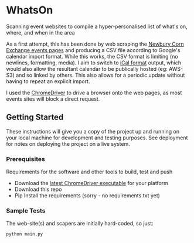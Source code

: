 # WhatsOn
Scanning event websites to compile a hyper-personalised list of what's on, where, and when in the area

As a first attempt, this has been done by web scraping the [Newbury Corn Exchange events pages](https://cornexchangenew.com/all-events/) and producing a CSV file according to Google's calendar import format. While this works, the CSV format is limiting (no newlines, formatting, media). I aim to switch to [iCal format](https://datatracker.ietf.org/doc/html/rfc5545) output, which would also allow the resultant calendar to be publically hosted (eg: AWS-S3) and so linked by others. This also allows for a periodic update without having to repeat an explicit import.

I used the [ChromeDriver](https://googlechromelabs.github.io/chrome-for-testing/#stable) to drive a browser onto the web pages, as most events sites will block a direct request.

## Getting Started

These instructions will give you a copy of the project up and running on
your local machine for development and testing purposes. See deployment
for notes on deploying the project on a live system.

### Prerequisites

Requirements for the software and other tools to build, test and push 
- Download the [latest ChromeDriver executable](https://googlechromelabs.github.io/chrome-for-testing/#stable) for your platform
- Download this repo
- Pip Install the requirements (sorry - no requirements.txt yet) 

### Sample Tests

The web-site(s) and scapers are initially hard-coded, so just:

    python main.py
